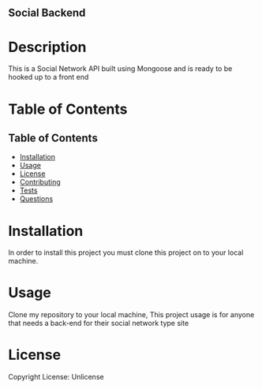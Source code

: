 ## Social Backend



# Description

This is a Social Network API built using Mongoose and is ready to be hooked up to a front end


# Table of Contents

## Table of Contents
  - [Installation](#installation)
  - [Usage](#usage)
  - [License](#license)
  - [Contributing](#contributing)
  - [Tests](#tests)
  - [Questions](#questions)

# Installation

In order to install this project you must clone this project on to your local machine.


# Usage

Clone my repository to your local machine, This project usage is for anyone that needs a back-end for their social network type site

# License

Copyright  License: Unlicense

